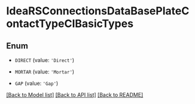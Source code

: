 # IdeaRSConnectionsDataBasePlateContactTypeCIBasicTypes


## Enum

* `DIRECT` (value: `'Direct'`)

* `MORTAR` (value: `'Mortar'`)

* `GAP` (value: `'Gap'`)

[[Back to Model list]](../README.md#documentation-for-models) [[Back to API list]](../README.md#documentation-for-api-endpoints) [[Back to README]](../README.md)


